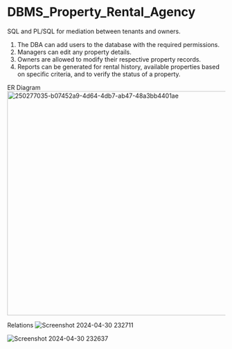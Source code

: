 # DBMS_Property_Rental_Agency
SQL and PL/SQL for mediation between tenants and owners.

1. The DBA can add users to the database with the required permissions.
2. Managers can edit any property details.
3. Owners are allowed to modify their respective property records.
4. Reports can be generated for rental history, available properties based on specific criteria, and to verify the status of a property.

ER Diagram
<img width="518" alt="250277035-b07452a9-4d64-4db7-ab47-48a3bb4401ae" 
src="https://github.com/Kunal035/DBMS_Property_Rental_Agency/assets/72664281/81118116-f715-437d-8347-8b3799377b98">

Relations
![Screenshot 2024-04-30 232711](https://github.com/Kunal035/DBMS_Property_Rental_Agency/assets/72664281/172f966e-8e5d-4278-bf83-f49d32b5bc6f)

![Screenshot 2024-04-30 232637](https://github.com/Kunal035/DBMS_Property_Rental_Agency/assets/72664281/adfdebe7-b72d-4b02-8e49-8011b96b0bcd)
